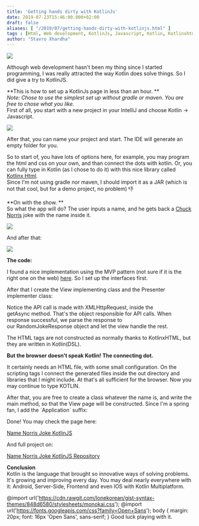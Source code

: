 ```yaml
---
title: 'Getting hands dirty with KotlinJs'
date: 2019-07-23T15:46:00.000+02:00
draft: false
aliases: [ "/2019/07/getting-hands-dirty-with-kotlinjs.html" ]
tags : [Html, Web development, KotlinJs, Javascript, Kotlin, Kotlinxhtml]
author: "Stavro Xhardha"
---
```


[![](https://1.bp.blogspot.com/-WW-WcLldzXQ/XTcDGOIP3yI/AAAAAAAAOhQ/D4VIHRwfXZoMeFIlzyDvBEWQ-y17SjW_gCK4BGAYYCw/s1600/alice-achterhof-FwF_fKj5tBo-unsplash.jpg)](http://1.bp.blogspot.com/-WW-WcLldzXQ/XTcDGOIP3yI/AAAAAAAAOhQ/D4VIHRwfXZoMeFIlzyDvBEWQ-y17SjW_gCK4BGAYYCw/s1600/alice-achterhof-FwF_fKj5tBo-unsplash.jpg)  
  
Although web development hasn't been my thing since I started programming, I was really attracted the way Kotlin does solve things. So I did give a try to KotlinJS.  
  
**This is how to set up a KotlinJs page in less than an hour. **  
_Note: Chose to use the simplest set up without gradle or maven. You are free to chose what you like._  
First of all, you start with a new project in your IntelliJ and choose Kotlin -> Javascript.  
  

[![](https://1.bp.blogspot.com/-Rblt4Wqz0AQ/XTcF1ilAr_I/AAAAAAAAOhY/gmHS0bDzg0UVzEEJSGhV2WBkrBbDPhikgCLcBGAs/s1600/Screenshot_3.png)](https://1.bp.blogspot.com/-Rblt4Wqz0AQ/XTcF1ilAr_I/AAAAAAAAOhY/gmHS0bDzg0UVzEEJSGhV2WBkrBbDPhikgCLcBGAs/s1600/Screenshot_3.png)

  
After that, you can name your project and start. The IDE will generate an empty folder for you.  
  
So to start of, you have lots of options here, for example, you may program the html and css on your own, and than connect the dots with kotlin. Or, you can fully type in Kotlin (as I chose to do it) with this nice library called [Kotlinx Html](https://github.com/Kotlin/kotlinx.html).  
Since I'm not using gradle nor maven, I should import it as a JAR (which is not that cool, but for a demo project, no problem) 👎  
  
**On with the show. **  
So what the app will do? The user inputs a name, and he gets back a [Chuck Norris](http://www.icndb.com/api/) joke with the name inside it.  
  

[![](https://1.bp.blogspot.com/-ui27nHBSjbE/XTcJd_LR06I/AAAAAAAAOhk/vHRe0qRsXKMUOpJPoWDUTCFHKBIs9VQ0gCLcBGAs/s1600/Screenshot_4.png)](https://1.bp.blogspot.com/-ui27nHBSjbE/XTcJd_LR06I/AAAAAAAAOhk/vHRe0qRsXKMUOpJPoWDUTCFHKBIs9VQ0gCLcBGAs/s1600/Screenshot_4.png)

And after that: 

[![](https://1.bp.blogspot.com/-h8afQiOZxZc/XTcJrfUn-FI/AAAAAAAAOho/ypgZbBFL2QsL8YpZunUmqzCHX1A5cLj3ACLcBGAs/s1600/Screenshot_5.png)](https://1.bp.blogspot.com/-h8afQiOZxZc/XTcJrfUn-FI/AAAAAAAAOho/ypgZbBFL2QsL8YpZunUmqzCHX1A5cLj3ACLcBGAs/s1600/Screenshot_5.png)

  

**The code:**  
  
I found a nice implementation using the MVP pattern (not sure if it is the right one on the web) [here](https://www.raywenderlich.com/201669-web-app-with-kotlin-js-getting-started#toc-anchor-002). So I set up the interfaces first.  
  
After that I create the View implementing class and the Presenter implementer class:  
  
Notice the API call is made with XMLHttpRequest, inside the getAsync method. That's the object responsible for API calls. When response successful, we parse the response to our RandomJokeResponse object and let the view handle the rest.  
  
  
The HTML tags are not constructed as normally thanks to KotlinxHTML, but they are written in Kotlin(DSL).  
  
**But the browser doesn't speak Kotlin! The connecting dot.**  
  
It certainly needs an HTML file, with some small configuration. On the scripting tags I connect the generated files inside the out directory and libraries that I might include. At that's all sufficient for the browser. Now you may continue to type KOTLIN.   
  
After that, you are free to create a class whatever the name is, and write the main method, so that the View page will be constructed. Since I'm a spring fan, I add the \`Application\` suffix:   
  
  
Done! You may check the page here:  
  
[Name Norris Joke KotlinJS](https://coroutinedispatcher.github.io/name_joke/index.html)  
  
And full project on:  
  
[Name Norris Joke KotlinJS Repository](https://github.com/coroutinedispatcher/name_joke)  
  
**Conclusion**  
Kotlin is the language that brought so innovative ways of solving problems. It's growing and improving every day. You may deal nearly everywhere with it: Android, Server-Side, Frontend and even IOS with Kotlin Multiplatform.  
  
@import url('https://cdn.rawgit.com/lonekorean/gist-syntax-themes/848d6580/stylesheets/monokai.css'); @import url('https://fonts.googleapis.com/css?family=Open+Sans'); body { margin: 20px; font: 16px 'Open Sans', sans-serif; } Good luck playing with it.